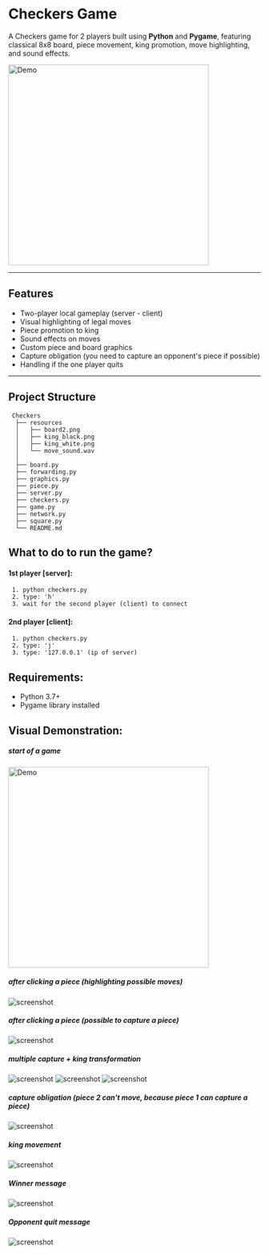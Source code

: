 # Checkers Game

A Checkers game for 2 players built using **Python** and **Pygame**, 
featuring classical 8x8 board, piece movement, king promotion, move highlighting, and sound effects.


<img src="resources/board2.png" alt="Demo" width="400"/>

---

## Features

- Two-player local gameplay (server - client)
- Visual highlighting of legal moves
- Piece promotion to king
- Sound effects on moves
- Custom piece and board graphics
- Capture obligation (you need to capture an opponent's piece if possible)
- Handling if the one player quits

---

## Project Structure
```
 Checkers
  ├── resources
  │   ├── board2.png
  │   ├── king_black.png
  │   ├── king_white.png
  │   └── move_sound.wav
  │   
  ├── board.py
  ├── forwarding.py
  ├── graphics.py
  ├── piece.py
  ├── server.py
  ├── checkers.py
  ├── game.py
  ├── network.py
  ├── square.py
  └── README.md
```

## What to do to run the game?
#### 1st player [server]:
     1. python checkers.py
     2. type: 'h'
     3. wait for the second player (client) to connect

#### 2nd player [client]:
     1. python checkers.py
     2. type: 'j'
     3. type: '127.0.0.1' (ip of server)

## Requirements:
- Python 3.7+
- Pygame library installed

## Visual Demonstration:
##### start of a game
<img src="screenshots/start_a_game.png" alt="Demo" width="400"/>

##### after clicking a piece (highlighting possible moves)
![screenshot](screenshots/possible_moves.png)

##### after clicking a piece (possible to capture a piece)
![screenshot](screenshots/capture_piece.png)

##### multiple capture + king transformation
![screenshot](screenshots/multiple_capture_1.png)
![screenshot](screenshots/multiple_capture_2.png)
![screenshot](screenshots/multiple_capture_3_king.png)

##### capture obligation (piece 2 can't move, because piece 1 can capture a piece)
![screenshot](screenshots/capture_obligation.png)

##### king movement
![screenshot](screenshots/king_capture.png)

##### Winner message
![screenshot](screenshots/winner_message.png)

##### Opponent quit message
![screenshot](screenshots/opponent_quit_message.png)


